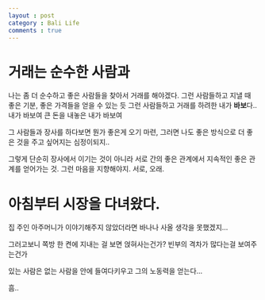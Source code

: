 ```yaml
---
layout : post
category : Bali Life
comments : true
---
```


# 거래는 순수한 사람과

나는 좀 더 순수하고 좋은 사람들을 찾아서 거래를 해야겠다.
그런 사람들하고 지낼 때 좋은 기분, 좋은 가격들을 얻을 수 있는 듯
그런 사람들하고 거래를 하려한 내가 **바보**다..
내가 바보여
큰 돈을 내놓은 내가 바보여

그 사람들과 장사를 하다보면
뭔가 좋은게 오기 마련,
그러면 나도 좋은 방식으로 더 좋은 것을 주고 싶어지는 심정이되지..

그렇게 단순히 장사에서 이기는 것이 아니라
서로 간의 좋은 관계에서
지속적인 좋은 관계를 얻어가는 것.
그런 마음을 지향해야지.
서로, 오래.

# 아침부터 시장을 다녀왔다.

집 주인 아주머니가 이야기해주지 않았더라면
바나나 사올 생각을 못했겠지...

그러고보니 쪽방 한 켠에 지내는 걸 보면
얹혀사는건가?
빈부의 격차가 많다는걸 보여주는건가

있는 사람은
없는 사람을 안에 들여다키우고
그의 노동력을 얻는다...

흠..
